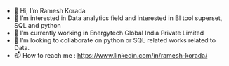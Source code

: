 - 👋 Hi, I’m Ramesh Korada
- 👀 I’m interested in Data analytics field and interested in BI tool superset, SQL and python
- 🌱 I’m currently working in Energytech Global India Private Limited
- 💞️ I’m looking to collaborate on python or SQL related works related to Data.
- 📫 How to reach me : https://www.linkedin.com/in/ramesh-korada/

<!---
ramesh2744/ramesh2744 is a ✨ special ✨ repository because its `README.md` (this file) appears on your GitHub profile.
You can click the Preview link to take a look at your changes.
--->
